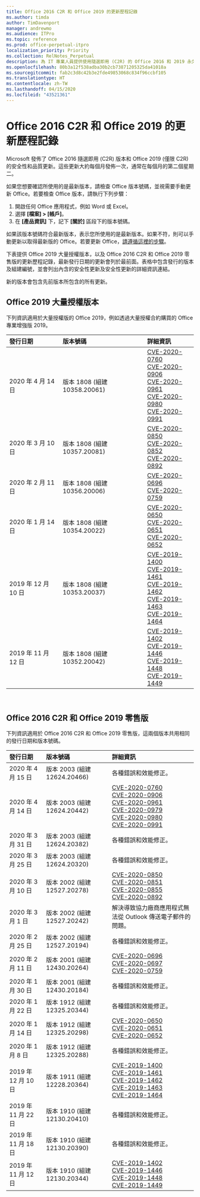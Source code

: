 ```yaml
---
title: Office 2016 C2R 和 Office 2019 的更新歷程記錄
ms.author: timda
author: TimDavenport
manager: andrewmo
ms.audience: ITPro
ms.topic: reference
ms.prod: office-perpetual-itpro
localization_priority: Priority
ms.collection: RelNotes_Perpetual
description: 為 IT 專業人員提供使用隨選即用 (C2R) 的 Office 2016 和 2019 永久版本的更新歷程記錄
ms.openlocfilehash: 80b3a12f538adba30b2cb73871205325da41018a
ms.sourcegitcommit: fab2c3d8c42b3e2fde49853068c834f96ccbf105
ms.translationtype: HT
ms.contentlocale: zh-TW
ms.lasthandoff: 04/15/2020
ms.locfileid: "43521361"
---
```

# <a name="update-history-for-office-2016-c2r-and-office-2019"></a>Office 2016 C2R 和 Office 2019 的更新歷程記錄

Microsoft 發佈了 Office 2016 隨選即用 (C2R) 版本和 Office 2019 (僅限 C2R) 的安全性和品質更新。這些更新大約每個月發佈一次，通常在每個月的第二個星期二。

如果您想要確認所使用的是最新版本，請檢查 Office 版本號碼，並視需要手動更新 Office。若要檢查 Office 版本，請執行下列步驟：

  1.    開啟任何 Office 應用程式，例如 Word 或 Excel。
  2.    選擇 **[檔案] > [帳戶]**。
  3.    在 **[產品資訊]** 下，記下 **[關於]** 區段下的版本號碼。

如果該版本號碼符合最新版本，表示您所使用的是最新版本。如果不符，則可以手動更新以取得最新版的 Office。若要更新 Office，[請遵循這裡的步驟](https://support.office.com/article/2ab296f3-7f03-43a2-8e50-46de917611c5)。


下表提供 Office 2019 大量授權版本，以及 Office 2016 C2R 和 Office 2019 零售版的更新歷程記錄，最新發行日期的更新會列於最前面。表格中包含發行的版本及組建編號，並會列出內含的安全性更新及安全性更新的詳細資訊連結。

新的版本會包含先前版本所包含的所有更新。

## <a name="volume-licensed-versions-of-office-2019"></a>Office 2019 大量授權版本
下列資訊適用於大量授權版的 Office 2019，例如透過大量授權合約購買的 Office 專業增強版 2019。

|**發行日期**|**版本號碼**|**詳細資訊**|
|:-----|:-----|:-----|
|2020 年 4 月 14 日   |版本 1808 (組建 10358.20061)  |[CVE-2020-0760](https://portal.msrc.microsoft.com/zh-TW/security-guidance/advisory/CVE-2020-0760) <br/> [CVE-2020-0906](https://portal.msrc.microsoft.com/zh-TW/security-guidance/advisory/CVE-2020-0906) <br/> [CVE-2020-0961](https://portal.msrc.microsoft.com/zh-TW/security-guidance/advisory/CVE-2020-0961) <br/> [CVE-2020-0980](https://portal.msrc.microsoft.com/zh-TW/security-guidance/advisory/CVE-2020-0980) <br/>[CVE-2020-0991](https://portal.msrc.microsoft.com/zh-TW/security-guidance/advisory/CVE-2020-0991) <br/> |
|2020 年 3 月 10 日   |版本 1808 (組建 10357.20081)  |[CVE-2020-0850](https://portal.msrc.microsoft.com/zh-TW/security-guidance/advisory/CVE-2020-0850) <br/> [CVE-2020-0852](https://portal.msrc.microsoft.com/zh-TW/security-guidance/advisory/CVE-2020-0852) <br/> [CVE-2020-0892](https://portal.msrc.microsoft.com/zh-TW/security-guidance/advisory/CVE-2020-0892) <br/>  |
|2020 年 2 月 11 日   |版本 1808 (組建 10356.20006)  |[CVE-2020-0696](https://portal.msrc.microsoft.com/zh-TW/security-guidance/advisory/CVE-2020-0696) <br/> [CVE-2020-0759](https://portal.msrc.microsoft.com/zh-TW/security-guidance/advisory/CVE-2020-0759) <br/>  |
|2020 年 1 月 14 日   |版本 1808 (組建 10354.20022)  |[CVE-2020-0650](https://portal.msrc.microsoft.com/zh-TW/security-guidance/advisory/CVE-2020-0650) <br/> [CVE-2020-0651](https://portal.msrc.microsoft.com/zh-TW/security-guidance/advisory/CVE-2020-0651) <br/> [CVE-2020-0652](https://portal.msrc.microsoft.com/zh-TW/security-guidance/advisory/CVE-2020-0652) <br/>  |
|2019 年 12 月 10 日   |版本 1808 (組建 10353.20037)  |[CVE-2019-1400](https://portal.msrc.microsoft.com/zh-TW/security-guidance/advisory/CVE-2019-1400) <br/> [CVE-2019-1461](https://portal.msrc.microsoft.com/zh-TW/security-guidance/advisory/CVE-2019-1461) <br/> [CVE-2019-1462](https://portal.msrc.microsoft.com/zh-TW/security-guidance/advisory/CVE-2019-1462) <br/> [CVE-2019-1463](https://portal.msrc.microsoft.com/zh-TW/security-guidance/advisory/CVE-2019-1463) <br/> [CVE-2019-1464](https://portal.msrc.microsoft.com/zh-TW/security-guidance/advisory/CVE-2019-1464) <br/> |
|2019 年 11 月 12 日   |版本 1808 (組建 10352.20042)  |[CVE-2019-1402](https://portal.msrc.microsoft.com/zh-TW/security-guidance/advisory/CVE-2019-1402) <br/> [CVE-2019-1446](https://portal.msrc.microsoft.com/zh-TW/security-guidance/advisory/CVE-2019-1446) <br/> [CVE-2019-1448](https://portal.msrc.microsoft.com/zh-TW/security-guidance/advisory/CVE-2019-1448) <br/> [CVE-2019-1449](https://portal.msrc.microsoft.com/zh-TW/security-guidance/advisory/CVE-2019-1449) <br/>  |









<br/>

## <a name="retail-versions-of-office-2016-c2r-and-office-2019"></a>Office 2016 C2R 和 Office 2019 零售版
下列資訊適用於 Office 2016 C2R 和 Office 2019 零售版，這兩個版本共用相同的發行日期和版本號碼。

|**發行日期**|**版本號碼**|**詳細資訊**|
|:-----|:-----|:-----|
|2020 年 4 月 15 日|版本 2003 (組建 12624.20466)  |各種錯誤和效能修正。 <br/>  |
|2020 年 4 月 14 日|版本 2003 (組建 12624.20442)  |[CVE-2020-0760](https://portal.msrc.microsoft.com/zh-TW/security-guidance/advisory/CVE-2020-0760) <br/> [CVE-2020-0906](https://portal.msrc.microsoft.com/zh-TW/security-guidance/advisory/CVE-2020-0906) <br/> [CVE-2020-0961](https://portal.msrc.microsoft.com/zh-TW/security-guidance/advisory/CVE-2020-0961) <br/> [CVE-2020-0979](https://portal.msrc.microsoft.com/zh-TW/security-guidance/advisory/CVE-2020-0979) <br/> [CVE-2020-0980](https://portal.msrc.microsoft.com/zh-TW/security-guidance/advisory/CVE-2020-0980) <br/>[CVE-2020-0991](https://portal.msrc.microsoft.com/zh-TW/security-guidance/advisory/CVE-2020-0991) <br/> |
|2020 年 3 月 31 日|版本 2003 (組建 12624.20382)  |各種錯誤和效能修正。 <br/>  |
|2020 年 3 月 25 日|版本 2003 (組建 12624.20320)  |各種錯誤和效能修正。 <br/>  |
|2020 年 3 月 10 日|版本 2002 (組建 12527.20278)  |[CVE-2020-0850](https://portal.msrc.microsoft.com/zh-TW/security-guidance/advisory/CVE-2020-0850) <br/> [CVE-2020-0851](https://portal.msrc.microsoft.com/zh-TW/security-guidance/advisory/CVE-2020-0851) <br/> [CVE-2020-0855](https://portal.msrc.microsoft.com/zh-TW/security-guidance/advisory/CVE-2020-0855) <br/> [CVE-2020-0892](https://portal.msrc.microsoft.com/zh-TW/security-guidance/advisory/CVE-2020-0892) <br/>  |
|2020 年 3 月 1 日   |版本 2002 (組建 12527.20242)  |解決導致協力廠商應用程式無法從 Outlook 傳送電子郵件的問題。 <br/>  |
|2020 年 2 月 25 日   |版本 2002 (組建 12527.20194)  |各種錯誤和效能修正。 <br/>  |
|2020 年 2 月 11 日   |版本 2001 (組建 12430.20264)  |[CVE-2020-0696](https://portal.msrc.microsoft.com/zh-TW/security-guidance/advisory/CVE-2020-0696) <br/> [CVE-2020-0697](https://portal.msrc.microsoft.com/zh-TW/security-guidance/advisory/CVE-2020-0697) <br/> [CVE-2020-0759](https://portal.msrc.microsoft.com/zh-TW/security-guidance/advisory/CVE-2020-0759) <br/>  |
|2020 年 1 月 30 日   |版本 2001 (組建 12430.20184)  |各種錯誤和效能修正。 <br/>  |
|2020 年 1 月 22 日   |版本 1912 (組建 12325.20344)  |各種錯誤和效能修正。 <br/>  |
|2020 年 1 月 14 日   |版本 1912 (組建 12325.20298)  |[CVE-2020-0650](https://portal.msrc.microsoft.com/zh-TW/security-guidance/advisory/CVE-2020-0650) <br/> [CVE-2020-0651](https://portal.msrc.microsoft.com/zh-TW/security-guidance/advisory/CVE-2020-0651) <br/> [CVE-2020-0652](https://portal.msrc.microsoft.com/zh-TW/security-guidance/advisory/CVE-2020-0652) <br/>  |
|2020 年 1 月 8 日   |版本 1912 (組建 12325.20288)  |各種錯誤和效能修正。 <br/>  |
|2019 年 12 月 10 日   |版本 1911 (組建 12228.20364)  |[CVE-2019-1400](https://portal.msrc.microsoft.com/zh-TW/security-guidance/advisory/CVE-2019-1400) <br/> [CVE-2019-1461](https://portal.msrc.microsoft.com/zh-TW/security-guidance/advisory/CVE-2019-1461) <br/> [CVE-2019-1462](https://portal.msrc.microsoft.com/zh-TW/security-guidance/advisory/CVE-2019-1462) <br/> [CVE-2019-1463](https://portal.msrc.microsoft.com/zh-TW/security-guidance/advisory/CVE-2019-1463) <br/> [CVE-2019-1464](https://portal.msrc.microsoft.com/zh-TW/security-guidance/advisory/CVE-2019-1464) <br/> |
|2019 年 11 月 22 日   |版本 1910 (組建 12130.20410)  |各種錯誤和效能修正。<br/>  |
|2019 年 11 月 18 日   |版本 1910 (組建 12130.20390)  |各種錯誤和效能修正。<br/>  |
|2019 年 11 月 12 日   |版本 1910 (組建 12130.20344)  |[CVE-2019-1402](https://portal.msrc.microsoft.com/zh-TW/security-guidance/advisory/CVE-2019-1402) <br/> [CVE-2019-1446](https://portal.msrc.microsoft.com/zh-TW/security-guidance/advisory/CVE-2019-1446) <br/> [CVE-2019-1448](https://portal.msrc.microsoft.com/zh-TW/security-guidance/advisory/CVE-2019-1448) <br/> [CVE-2019-1449](https://portal.msrc.microsoft.com/zh-TW/security-guidance/advisory/CVE-2019-1449) <br/>  |








